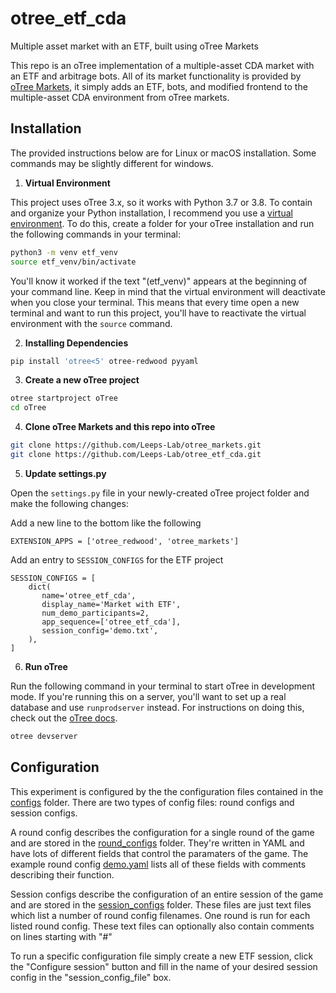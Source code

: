# otree_etf_cda
Multiple asset market with an ETF, built using oTree Markets

This repo is an oTree implementation of a multiple-asset CDA market with an ETF and arbitrage bots. All of its market functionality is provided by [oTree Markets](https://github.com/Leeps-Lab/otree_markets), it simply adds an ETF, bots, and modified frontend to the multiple-asset CDA environment from oTree markets.

## Installation

The provided instructions below are for Linux or macOS installation. Some commands may be slightly different for windows.

1. __Virtual Environment__

This project uses oTree 3.x, so it works with Python 3.7 or 3.8. To contain and organize your Python installation, I recommend you use a [virtual environment](https://docs.python.org/3/library/venv.html). To do this, create a folder for your oTree installation and run the following commands in your terminal:

```bash
python3 -m venv etf_venv
source etf_venv/bin/activate
```

You'll know it worked if the text "(etf_venv)" appears at the beginning of your command line. Keep in mind that the virtual environment will deactivate when you close your terminal. This means that every time open a new terminal and want to run this project, you'll have to reactivate the virtual environment with the `source` command.

2. __Installing Dependencies__

```bash
pip install 'otree<5' otree-redwood pyyaml
```

3. __Create a new oTree project__

```bash
otree startproject oTree
cd oTree
```

4. __Clone oTree Markets and this repo into oTree__

```bash
git clone https://github.com/Leeps-Lab/otree_markets.git
git clone https://github.com/Leeps-Lab/otree_etf_cda.git
```

5. __Update settings.py__

Open the `settings.py` file in your newly-created oTree project folder and make the following changes:

Add a new line to the bottom like the following
```python3
EXTENSION_APPS = ['otree_redwood', 'otree_markets']
```

Add an entry to `SESSION_CONFIGS` for the ETF project
```python3
SESSION_CONFIGS = [
    dict(
       name='otree_etf_cda',
       display_name='Market with ETF',
       num_demo_participants=2,
       app_sequence=['otree_etf_cda'],
       session_config='demo.txt',
    ),
]
```

6. __Run oTree__

Run the following command in your terminal to start oTree in development mode. If you're running this on a server, you'll want to set up a real database and use `runprodserver` instead. For instructions on doing this, check out the [oTree docs](https://otree.readthedocs.io/en/latest/server/intro.html).

```bash
otree devserver
```

## Configuration

This experiment is configured by the the configuration files contained in the [configs](./configs) folder. There are two types of config files: round configs and session configs.

A round config describes the configuration for a single round of the game and are stored in the [round_configs](./configs/round_configs) folder. They're written in YAML and have lots of different fields that control the paramaters of the game. The example round config [demo.yaml](./configs/round_configs/demo.yaml) lists all of these fields with comments describing their function.

Session configs describe the configuration of an entire session of the game and are stored in the [session_configs](./configs/session_configs) folder. These files are just text files which list a number of round config filenames. One round is run for each listed round config. These text files can optionally also contain comments on lines starting with "#"

To run a specific configuration file simply create a new ETF session, click the "Configure session" button and fill in the name of your desired session config in the "session_config_file" box.
